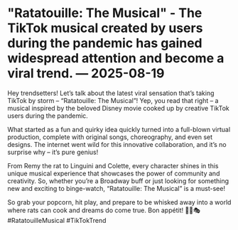 # "Ratatouille: The Musical" - The TikTok musical created by users during the pandemic has gained widespread attention and become a viral trend. — 2025-08-19

Hey trendsetters! Let’s talk about the latest viral sensation that’s taking TikTok by storm – “Ratatouille: The Musical”! Yep, you read that right – a musical inspired by the beloved Disney movie cooked up by creative TikTok users during the pandemic.

What started as a fun and quirky idea quickly turned into a full-blown virtual production, complete with original songs, choreography, and even set designs. The internet went wild for this innovative collaboration, and it’s no surprise why – it’s pure genius!

From Remy the rat to Linguini and Colette, every character shines in this unique musical experience that showcases the power of community and creativity. So, whether you’re a Broadway buff or just looking for something new and exciting to binge-watch, “Ratatouille: The Musical” is a must-see!

So grab your popcorn, hit play, and prepare to be whisked away into a world where rats can cook and dreams do come true. Bon appétit! 🐀🎶🎭 #RatatouilleMusical #TikTokTrend